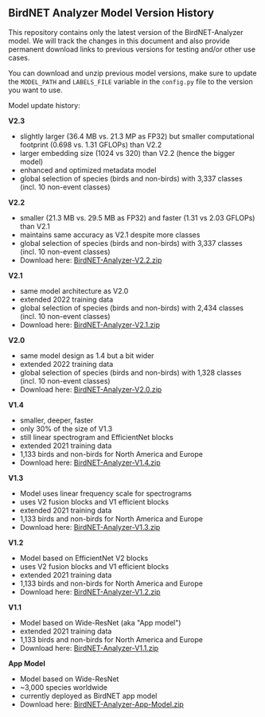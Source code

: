 ## BirdNET Analyzer Model Version History

This repository contains only the latest version of the BirdNET-Analyzer model. We will track the changes in this document and also provide permanent download links to previous versions for testing and/or other use cases. 

You can download and unzip previous model versions, make sure to update the `MODEL_PATH` and `LABELS_FILE` variable in the `config.py` file to the version you want to use.

Model update history:

**V2.3**

- slightly larger (36.4 MB vs. 21.3 MP as FP32) but smaller computational footprint (0.698 vs. 1.31 GFLOPs) than V2.2
- larger embedding size (1024 vs 320) than V2.2 (hence the bigger model)
- enhanced and optimized metadata model
- global selection of species (birds and non-birds) with 3,337 classes (incl. 10 non-event classes)

**V2.2**

- smaller (21.3 MB vs. 29.5 MB as FP32) and faster (1.31 vs 2.03 GFLOPs) than V2.1
- maintains same accuracy as V2.1 despite more classes
- global selection of species (birds and non-birds) with 3,337 classes (incl. 10 non-event classes)
- Download here: [BirdNET-Analyzer-V2.2.zip](https://drive.google.com/file/d/166w8IAkXGKp6ClKb8vaniG1DmOr8Fwem)

**V2.1**

- same model architecture as V2.0
- extended 2022 training data
- global selection of species (birds and non-birds) with 2,434 classes (incl. 10 non-event classes)
- Download here: [BirdNET-Analyzer-V2.1.zip](https://drive.google.com/file/d/15cvPiezn_6H2tQs1FGMVrVdqiwLjLRms)

**V2.0**

- same model design as 1.4 but a bit wider
- extended 2022 training data
- global selection of species (birds and non-birds) with 1,328 classes (incl. 10 non-event classes)
- Download here: [BirdNET-Analyzer-V2.0.zip](https://drive.google.com/file/d/1h2Tbk_29ghNdK62ynrdRWyxT4H1fpFGs)

**V1.4**

- smaller, deeper, faster
- only 30% of the size of V1.3
- still linear spectrogram and EfficientNet blocks
- extended 2021 training data
- 1,133 birds and non-birds for North America and Europe
- Download here: [BirdNET-Analyzer-V1.4.zip](https://drive.google.com/file/d/1h14-Y8dOrPr9XCWfIoUjlWMJ9aWyNkKa)

**V1.3**

- Model uses linear frequency scale for spectrograms
- uses V2 fusion blocks and V1 efficient blocks
- extended 2021 training data
- 1,133 birds and non-birds for North America and Europe
- Download here: [BirdNET-Analyzer-V1.3.zip](https://drive.google.com/file/d/1h0nJzPjyJWbkfPyaWpS332xUwzDOygs9)

**V1.2**

- Model based on EfficientNet V2 blocks
- uses V2 fusion blocks and V1 efficient blocks
- extended 2021 training data
- 1,133 birds and non-birds for North America and Europe
- Download here: [BirdNET-Analyzer-V1.2.zip](https://drive.google.com/file/d/1h-il_W6t8Tz_XHrRMO1zcp_ThYp9QPLK)

**V1.1**

- Model based on Wide-ResNet (aka "App model")
- extended 2021 training data
- 1,133 birds and non-birds for North America and Europe
- Download here: [BirdNET-Analyzer-V1.1.zip](https://drive.google.com/file/d/1gzpwiCAf2HkfcAmlRq1K9Q0KrDsd5nGP)

**App Model**

- Model based on Wide-ResNet
- ~3,000 species worldwide
- currently deployed as BirdNET app model
- Download here: [BirdNET-Analyzer-App-Model.zip](https://drive.google.com/file/d/1gxkxPFlaTYxHFqAODDHYGUX8uEkZDWaL)